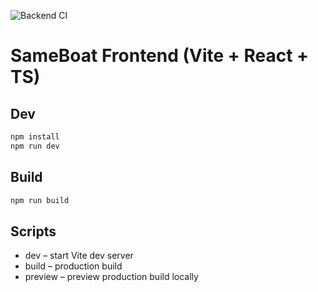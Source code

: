 ![Backend CI](https://github.com/ArchILLtect/sameboat-frontend/actions/workflows/backend-ci.yml/badge.svg)

# SameBoat Frontend (Vite + React + TS)

## Dev

```bash
npm install
npm run dev
```

## Build

```bash
npm run build
```

## Scripts

-   dev – start Vite dev server
-   build – production build
-   preview – preview production build locally

